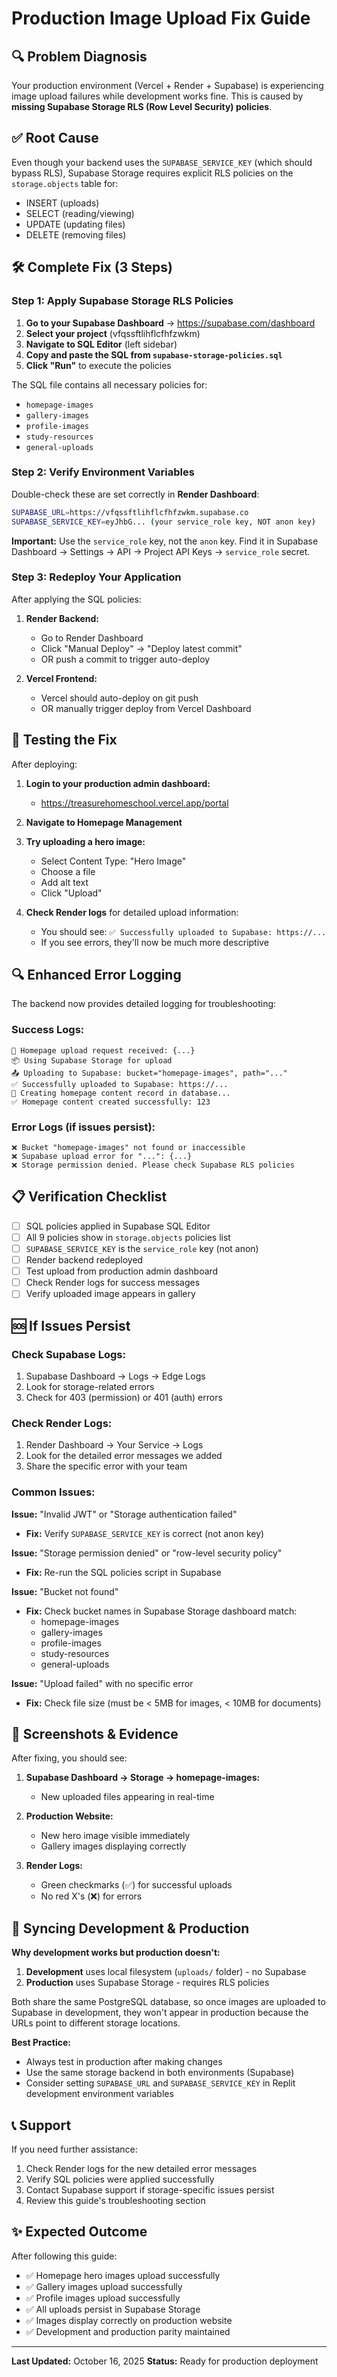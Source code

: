 # Production Image Upload Fix Guide

## 🔍 Problem Diagnosis

Your production environment (Vercel + Render + Supabase) is experiencing image upload failures while development works fine. This is caused by **missing Supabase Storage RLS (Row Level Security) policies**.

## ✅ Root Cause

Even though your backend uses the `SUPABASE_SERVICE_KEY` (which should bypass RLS), Supabase Storage requires explicit RLS policies on the `storage.objects` table for:
- INSERT (uploads)
- SELECT (reading/viewing)
- UPDATE (updating files)
- DELETE (removing files)

## 🛠️ Complete Fix (3 Steps)

### Step 1: Apply Supabase Storage RLS Policies

1. **Go to your Supabase Dashboard** → https://supabase.com/dashboard
2. **Select your project** (vfqssftlihflcfhfzwkm)
3. **Navigate to SQL Editor** (left sidebar)
4. **Copy and paste the SQL from `supabase-storage-policies.sql`**
5. **Click "Run"** to execute the policies

The SQL file contains all necessary policies for:
- `homepage-images`
- `gallery-images`
- `profile-images`
- `study-resources`
- `general-uploads`

### Step 2: Verify Environment Variables

Double-check these are set correctly in **Render Dashboard**:

```bash
SUPABASE_URL=https://vfqssftlihflcfhfzwkm.supabase.co
SUPABASE_SERVICE_KEY=eyJhbG... (your service_role key, NOT anon key)
```

**Important:** Use the `service_role` key, not the `anon` key. Find it in Supabase Dashboard → Settings → API → Project API Keys → `service_role` secret.

### Step 3: Redeploy Your Application

After applying the SQL policies:

1. **Render Backend:**
   - Go to Render Dashboard
   - Click "Manual Deploy" → "Deploy latest commit"
   - OR push a commit to trigger auto-deploy

2. **Vercel Frontend:**
   - Vercel should auto-deploy on git push
   - OR manually trigger deploy from Vercel Dashboard

## 🧪 Testing the Fix

After deploying:

1. **Login to your production admin dashboard:**
   - https://treasurehomeschool.vercel.app/portal
   
2. **Navigate to Homepage Management**

3. **Try uploading a hero image:**
   - Select Content Type: "Hero Image"
   - Choose a file
   - Add alt text
   - Click "Upload"

4. **Check Render logs** for detailed upload information:
   - You should see: `✅ Successfully uploaded to Supabase: https://...`
   - If you see errors, they'll now be much more descriptive

## 🔍 Enhanced Error Logging

The backend now provides detailed logging for troubleshooting:

### Success Logs:
```
🎯 Homepage upload request received: {...}
📦 Using Supabase Storage for upload
📤 Uploading to Supabase: bucket="homepage-images", path="..."
✅ Successfully uploaded to Supabase: https://...
📝 Creating homepage content record in database...
✅ Homepage content created successfully: 123
```

### Error Logs (if issues persist):
```
❌ Bucket "homepage-images" not found or inaccessible
❌ Supabase upload error for "...": {...}
❌ Storage permission denied. Please check Supabase RLS policies
```

## 📋 Verification Checklist

- [ ] SQL policies applied in Supabase SQL Editor
- [ ] All 9 policies show in `storage.objects` policies list
- [ ] `SUPABASE_SERVICE_KEY` is the `service_role` key (not anon)
- [ ] Render backend redeployed
- [ ] Test upload from production admin dashboard
- [ ] Check Render logs for success messages
- [ ] Verify uploaded image appears in gallery

## 🆘 If Issues Persist

### Check Supabase Logs:
1. Supabase Dashboard → Logs → Edge Logs
2. Look for storage-related errors
3. Check for 403 (permission) or 401 (auth) errors

### Check Render Logs:
1. Render Dashboard → Your Service → Logs
2. Look for the detailed error messages we added
3. Share the specific error with your team

### Common Issues:

**Issue:** "Invalid JWT" or "Storage authentication failed"
- **Fix:** Verify `SUPABASE_SERVICE_KEY` is correct (not anon key)

**Issue:** "Storage permission denied" or "row-level security policy"
- **Fix:** Re-run the SQL policies script in Supabase

**Issue:** "Bucket not found"
- **Fix:** Check bucket names in Supabase Storage dashboard match:
  - homepage-images
  - gallery-images
  - profile-images
  - study-resources
  - general-uploads

**Issue:** "Upload failed" with no specific error
- **Fix:** Check file size (must be < 5MB for images, < 10MB for documents)

## 📸 Screenshots & Evidence

After fixing, you should see:

1. **Supabase Dashboard → Storage → homepage-images:**
   - New uploaded files appearing in real-time

2. **Production Website:**
   - New hero image visible immediately
   - Gallery images displaying correctly

3. **Render Logs:**
   - Green checkmarks (✅) for successful uploads
   - No red X's (❌) for errors

## 🔄 Syncing Development & Production

**Why development works but production doesn't:**

1. **Development** uses local filesystem (`uploads/` folder) - no Supabase
2. **Production** uses Supabase Storage - requires RLS policies

Both share the same PostgreSQL database, so once images are uploaded to Supabase in development, they won't appear in production because the URLs point to different storage locations.

**Best Practice:**
- Always test in production after making changes
- Use the same storage backend in both environments (Supabase)
- Consider setting `SUPABASE_URL` and `SUPABASE_SERVICE_KEY` in Replit development environment variables

## 📞 Support

If you need further assistance:
1. Check Render logs for the new detailed error messages
2. Verify SQL policies were applied successfully
3. Contact Supabase support if storage-specific issues persist
4. Review this guide's troubleshooting section

## ✨ Expected Outcome

After following this guide:
- ✅ Homepage hero images upload successfully
- ✅ Gallery images upload successfully  
- ✅ Profile images upload successfully
- ✅ All uploads persist in Supabase Storage
- ✅ Images display correctly on production website
- ✅ Development and production parity maintained

---

**Last Updated:** October 16, 2025
**Status:** Ready for production deployment
